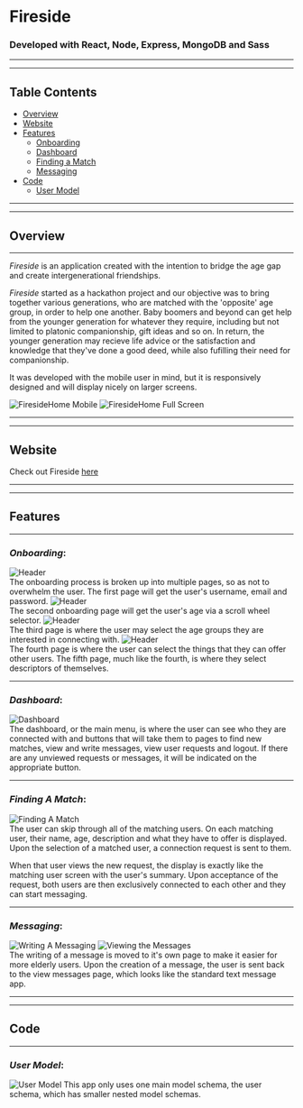 # Fireside

### Developed with **React**, **Node**, **Express**, **MongoDB** and **Sass**

---

---

## Table Contents

- [Overview](#overview)
- [Website](#website)
- [Features](#features)
  - [Onboarding](#onboarding)
  - [Dashboard](#dashboard)
  - [Finding a Match](#finding-a-match)
  - [Messaging](#messaging)
- [Code](#code)
  - [User Model](#user-model)

---

---

## Overview

---

_Fireside_ is an application created with the intention to bridge the age gap and create intergenerational friendships.

_Fireside_ started as a hackathon project and our objective was to bring together various generations, who are matched with the 'opposite' age group, in order to help one another. Baby boomers and beyond can get help from the younger generation for whatever they require, including but not limited to platonic companionship, gift ideas and so on. In return, the younger generation may recieve life advice or the satisfaction and knowledge that they've done a good deed, while also fufilling their need for companionship.

It was developed with the mobile user in mind, but it is responsively designed and will display nicely on larger screens.

![FiresideHome Mobile](./public/images/mobilehome.png)
![FiresideHome Full Screen](./public/images/fullscreenhome.png)

---

---

## Website

Check out Fireside
[here](https://fireside-connect.herokuapp.com/)

---

---

## Features

---

### _Onboarding_:

![Header](./public/images/onboardingshot1.png)  
The onboarding process is broken up into multiple pages, so as not to overwhelm the user. The first page will get the user's username, email and password.
![Header](./public/images/onboardingshot2.png)  
The second onboarding page will get the user's age via a scroll wheel selector.
![Header](./public/images/onboardingshot3.png)  
The third page is where the user may select the age groups they are interested in connecting with.
![Header](./public/images/onboardingshot4.png)  
The fourth page is where the user can select the things that they can offer other users. The fifth page, much like the fourth, is where they select descriptors of themselves.

---

### _Dashboard_:

![Dashboard](./public/images/dashboardshot.png)  
The dashboard, or the main menu, is where the user can see who they are connected with and buttons that will take them to pages to find new matches, view and write messages, view user requests and logout. If there are any unviewed requests or messages, it will be indicated on the appropriate button.

---

### _Finding A Match_:

![Finding A Match](./public/images/matchingshot.png)  
The user can skip through all of the matching users. On each matching user, their name, age, description and what they have to offer is displayed. Upon the selection of a matched user, a connection request is sent to them.

When that user views the new request, the display is exactly like the matching user screen with the user's summary. Upon acceptance of the request, both users are then exclusively connected to each other and they can start messaging.

---

### _Messaging_:

![Writing A Messaging](./public/images/writingmessage.png)
![Viewing the Messages](./public/images/viewingmessages.png)  
The writing of a message is moved to it's own page to make it easier for more elderly users. Upon the creation of a message, the user is sent back to the view messages page, which looks like the standard text message app.

---

---

## Code

---

### _User Model_:

![User Model](./public/images/datamodels.png)
This app only uses one main model schema, the user schema, which has smaller nested model schemas.
